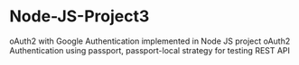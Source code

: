 # Node-JS-Project3
oAuth2 with Google Authentication implemented in Node JS project
oAuth2 Authentication using passport, passport-local strategy for testing REST API

